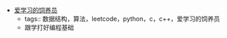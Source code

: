 - [爱学习的饲养员](https://space.bilibili.com/31337561)
	- tags:: 数据结构，算法，leetcode，python，c，c++，爱学习的饲养员
	- 跟学打好编程基础